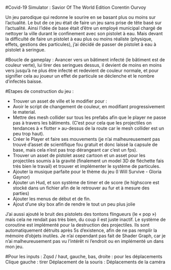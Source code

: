 #Covid-19 Simulator :
Savior Of The World Edition
Corentin Ourvoy

Un jeu parodique qui redonne le sourire en se basant plus ou moins sur l’actualité.
Le but de ce jeu était de faire un jeu sans prise de tête basé sur l’actualité. Ainsi l’idée de base était d’être un employé municipal chargé de nettoyer la ville durant le confinement avec son pistolet à eau. Mais devant la difficulté de faire un pistolet à eau plus ou moins réaliste (physique, effets, gestions des particules), j’ai décidé de passer de pistolet à eau à pistolet à seringue.

#Boucle de gameplay :
Avancer vers un bâtiment infecté (le bâtiment est de couleur verte), lui tirer des seringues dessus, il devient de moins en moins vers jusqu’à ne plus être infecté et redevient de couleur normale, et pour signifier cela au joueur un effet de particule se déclenche et le nombre d’infectés baisse.


#Etapes de construction du jeu : 
* Trouver un asset de ville et le modifier pour : 
* Avoir le script de changement de couleur, en modifiant progressivement le material.
* Mettre des mesh collider sur tous les prefabs afin que le player ne passe pas à travers les bâtiments. (C’est pour cela que les projectiles on tendances à « flotter » au-dessus de la route car le mesh collider est un peu trop haut).
* Créer le Player et faire ses mouvements (je n’ai malheureusement pas trouvé d’asset de scientifique fou gratuit et donc laissé la capsule de base, mais cela n’est pas trop dérangeant car c’est un fps).
* Trouver un asset de pistolet assez cartoon et un asset pour les projectiles soumis à la gravité (finalement un model 3D de fléchette fais très bien le travail) et trouver et implémenter le système de particules.
* Ajouter la musique parfaite pour le thème du jeu (I Will Survive - Gloria Gaynor)
* Ajouter un Hud, et son système de timer et de score (le highscore est stocké dans un fichier afin de le retrouver au fur et à mesure des parties)
* Ajouter les menus de début et de fin.
* Ajout d’une sky box afin de rendre le tout un peu plus jolie

J’ai aussi ajouté le bruit des pistolets des tontons flingueurs (le « pop ») mais cela ne rendait pas très bien, du coup il est juste inactif.
Le système de coroutine est implémenté pour la destruction des projectiles. Ils sont automatiquement détruits après 5s d’existence, afin de ne pas remplir la mémoire d’objets inutiles.
Je n’ai cependant pas fait de Shader Graph, car je n’ai malheureusement pas vu l’intérêt ni l’endroit ou en implémenté un dans mon jeu.

#Pour les inputs : 
Zqsd / haut, gauche, bas, droite : pour les déplacements
Clique gauche : tirer
Déplacement de la souris : Déplacements de la caméra
